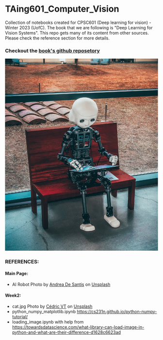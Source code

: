 # TAing601_Computer_Vision
Collection of notebooks created for CPSC601 (Deep learning for vision) - Winter 2023 (UofC). The book that we are following is "Deep Learning for Vision Systems". This repo gets many of its content from other sources. Please check the reference section for more details. 

### Checkout the [book's github reposetory](https://github.com/moelgendy/deep_learning_for_vision_systems)

<img src='imgs/AI-robot-andrea-de-santis.jpg'>

### REFERENCES:
#### Main Page:
  - AI Robot Photo by <a href="https://unsplash.com/@santesson89?utm_source=unsplash&utm_medium=referral&utm_content=creditCopyText">Andrea De Santis</a> on <a href="https://unsplash.com/photos/zwd435-ewb4?utm_source=unsplash&utm_medium=referral&utm_content=creditCopyText">Unsplash</a>
   
#### Week2:
- cat.jpg Photo by <a href="https://unsplash.com/it/@cedric_photography?utm_source=unsplash&utm_medium=referral&utm_content=creditCopyText">Cédric VT</a> on <a href="https://unsplash.com/images/animals/cat?utm_source=unsplash&utm_medium=referral&utm_content=creditCopyText">Unsplash</a>
- python_numpy_matplotlib.ipynb https://cs231n.github.io/python-numpy-tutorial/
- loading_image.ipynb with help from https://towardsdatascience.com/what-library-can-load-image-in-python-and-what-are-their-difference-d1628c6623ad
